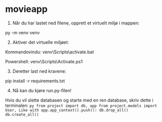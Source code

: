 # movieapp

1. Når du har lastet ned filene, opprett et virtuelt miljø i mappen:

py -m venv venv

2. Aktiver det virtuelle miljøet:

Kommandovindu:
venv\Scripts\activate.bat

Powershell:
venv\Scripts\Activate.ps1

3. Deretter last ned kravene:

pip install -r requirements.txt

4. Nå kan du kjøre run.py-filen!

Hvis du vil slette databasen og starte med en ren database, skriv dette i terminalen:
`
        py
        from project import db, app
        from project.models import User, Like
        with app.app_context().push():
            db.drop_all()
            db.create_all()
`
